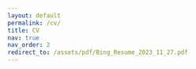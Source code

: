```yaml
---
layout: default
permalink: /cv/
title: CV
nav: true
nav_order: 2
redirect_to: /assets/pdf/Bing_Resume_2023_11_27.pdf
---
```

